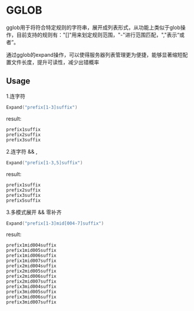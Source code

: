 # GGLOB

gglob用于将符合特定规则的字符串，展开成列表形式，从功能上类似于glob操作，目前支持的规则有："[]"用来划定规则范围，"-"进行范围匹配，","表示“或者”。

通过gglob的expand操作，可以使得服务器列表管理更为便捷，能够显著缩短配置文件长度，提升可读性，减少出错概率

## Usage
1.连字符
```go
Expand("prefix[1-3]suffix")
```
result:
```
prefix1suffix 
prefix2suffix 
prefix3suffix
```

2.连字符 && ,
```go
Expand("prefix[1-3,5]suffix")
```
result:
```
prefix1suffix 
prefix2suffix 
prefix3suffix
prefix5suffix
```

3.多模式展开 && 零补齐
```go
Expand("prefix[1-3]mid[004-7]suffix")
``` 
result:
```
prefix1mid004suffix
prefix1mid005suffix
prefix1mid006suffix
prefix1mid007suffix
prefix2mid004suffix
prefix2mid005suffix
prefix2mid006suffix
prefix2mid007suffix
prefix3mid004suffix
prefix3mid005suffix
prefix3mid006suffix
prefix3mid007suffix
```